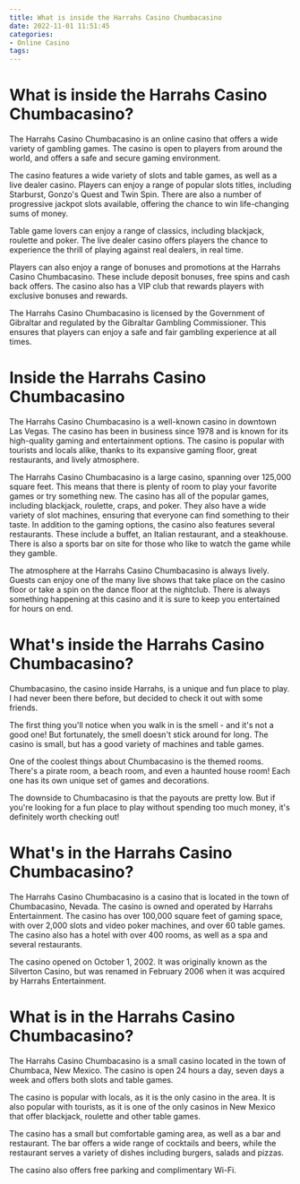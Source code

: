 ```yaml
---
title: What is inside the Harrahs Casino Chumbacasino 
date: 2022-11-01 11:51:45
categories:
- Online Casino
tags:
---
```



#  What is inside the Harrahs Casino Chumbacasino? 

The Harrahs Casino Chumbacasino is an online casino that offers a wide variety of gambling games. The casino is open to players from around the world, and offers a safe and secure gaming environment.

The casino features a wide variety of slots and table games, as well as a live dealer casino. Players can enjoy a range of popular slots titles, including Starburst, Gonzo's Quest and Twin Spin. There are also a number of progressive jackpot slots available, offering the chance to win life-changing sums of money.

Table game lovers can enjoy a range of classics, including blackjack, roulette and poker. The live dealer casino offers players the chance to experience the thrill of playing against real dealers, in real time.

Players can also enjoy a range of bonuses and promotions at the Harrahs Casino Chumbacasino. These include deposit bonuses, free spins and cash back offers. The casino also has a VIP club that rewards players with exclusive bonuses and rewards.

The Harrahs Casino Chumbacasino is licensed by the Government of Gibraltar and regulated by the Gibraltar Gambling Commissioner. This ensures that players can enjoy a safe and fair gambling experience at all times.

#  Inside the Harrahs Casino Chumbacasino 

The Harrahs Casino Chumbacasino is a well-known casino in downtown Las Vegas. The casino has been in business since 1978 and is known for its high-quality gaming and entertainment options. The casino is popular with tourists and locals alike, thanks to its expansive gaming floor, great restaurants, and lively atmosphere.

The Harrahs Casino Chumbacasino is a large casino, spanning over 125,000 square feet. This means that there is plenty of room to play your favorite games or try something new. The casino has all of the popular games, including blackjack, roulette, craps, and poker. They also have a wide variety of slot machines, ensuring that everyone can find something to their taste. In addition to the gaming options, the casino also features several restaurants. These include a buffet, an Italian restaurant, and a steakhouse. There is also a sports bar on site for those who like to watch the game while they gamble.

The atmosphere at the Harrahs Casino Chumbacasino is always lively. Guests can enjoy one of the many live shows that take place on the casino floor or take a spin on the dance floor at the nightclub. There is always something happening at this casino and it is sure to keep you entertained for hours on end.

#  What's inside the Harrahs Casino Chumbacasino? 

Chumbacasino, the casino inside Harrahs, is a unique and fun place to play. I had never been there before, but decided to check it out with some friends.

The first thing you'll notice when you walk in is the smell - and it's not a good one! But fortunately, the smell doesn't stick around for long. The casino is small, but has a good variety of machines and table games.

One of the coolest things about Chumbacasino is the themed rooms. There's a pirate room, a beach room, and even a haunted house room! Each one has its own unique set of games and decorations.

The downside to Chumbacasino is that the payouts are pretty low. But if you're looking for a fun place to play without spending too much money, it's definitely worth checking out!

#  What's in the Harrahs Casino Chumbacasino? 

The Harrahs Casino Chumbacasino is a casino that is located in the town of Chumbacasino, Nevada. The casino is owned and operated by Harrahs Entertainment. The casino has over 100,000 square feet of gaming space, with over 2,000 slots and video poker machines, and over 60 table games. The casino also has a hotel with over 400 rooms, as well as a spa and several restaurants.

The casino opened on October 1, 2002. It was originally known as the Silverton Casino, but was renamed in February 2006 when it was acquired by Harrahs Entertainment.

#  What is in the Harrahs Casino Chumbacasino?

The Harrahs Casino Chumbacasino is a small casino located in the town of Chumbaca, New Mexico. The casino is open 24 hours a day, seven days a week and offers both slots and table games.

The casino is popular with locals, as it is the only casino in the area. It is also popular with tourists, as it is one of the only casinos in New Mexico that offer blackjack, roulette and other table games.

The casino has a small but comfortable gaming area, as well as a bar and restaurant. The bar offers a wide range of cocktails and beers, while the restaurant serves a variety of dishes including burgers, salads and pizzas.

The casino also offers free parking and complimentary Wi-Fi.